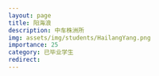 ```yaml
---
layout: page
title: 阳海浪
description: 中车株洲所
img: assets/img/students/HailangYang.png
importance: 25
category: 已毕业学生
redirect:
---
```

